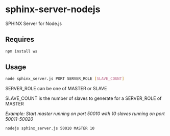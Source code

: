# sphinx-server-nodejs
SPHINX Server for Node.js

## Requires
```bash
npm install ws
```

## Usage
```bash
node sphinx_server.js PORT SERVER_ROLE [SLAVE_COUNT]
``` 

SERVER_ROLE can be one of MASTER or SLAVE

SLAVE_COUNT is the number of slaves to generate for a SERVER_ROLE of MASTER

*Example: Start master running on port 50010 with 10 slaves running on port 50011-50020*
```bash
nodejs sphinx_server.js 50010 MASTER 10 
```
